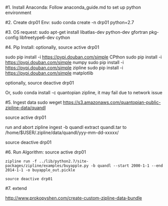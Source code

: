 #1. Install Anaconda:
   Follow anaconda_guide.md to set up python environment

#2. Create drp01 Env:
   sudo conda create -n drp01 python=2.7

#3. OS request:
   sudo apt-get install libatlas-dev python-dev gfortran pkg-config libfreetype6-dev cython

#4. Pip Install:
   optionally, source active drp01
   
   sudo pip install -i https://pypi.douban.com/simple CPthon
   sudo pip install -i https://pypi.douban.com/simple numpy
   sudo pip install -i https://pypi.douban.com/simple zipline
   sudo pip install -i https://pypi.douban.com/simple matplotlib
   
   optionally, source deactive drp01

   Or, sudo conda install -c quantopian zipline, it may fail due to network issue

#5. Ingest data
   sudo weget https://s3.amazonaws.com/quantopian-public-zipline-data/quandl
   
   source active drp01
   
   run and abort zipline ingest -b quandl
   extract quandl.tar to /home/$USER/.zipline/data/quandl/yyy-mm-dd-xxxxx/
   
   source deactive drp01

#6. Run Algorithm:
    source active drp01
    
    zipline run -f ../lib/python2.7/site-packages/zipline/examples/buyapple.py -b quandl --start 2000-1-1 --end 2014-1-1 -o buyapple_out.pickle
    
    source deactive drp01
    

#7. extend

 http://www.prokopyshen.com/create-custom-zipline-data-bundle
